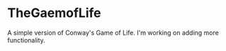 # TheGaemofLife
A simple version of Conway's Game of Life. I'm working on adding more functionality.
